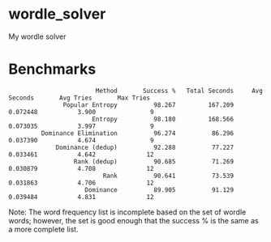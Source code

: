 # wordle_solver
My wordle solver


# Benchmarks
```
                        Method       Success %   Total Seconds     Avg Seconds       Avg Tries       Max Tries
               Popular Entropy          98.267         167.209        0.072448           3.900               9
                       Entropy          98.180         168.566        0.073035           3.997               9
         Dominance Elimination          96.274          86.296        0.037390           4.674               9
             Dominance (dedup)          92.288          77.227        0.033461           4.642              12
                  Rank (dedup)          90.685          71.269        0.030879           4.708              12
                          Rank          90.641          73.539        0.031863           4.706              12
                     Dominance          89.905          91.129        0.039484           4.831              12
```

Note:
The word frequency list is incomplete based on the set of wordle words; however, the set is good enough that the
success % is the same as a more complete list.